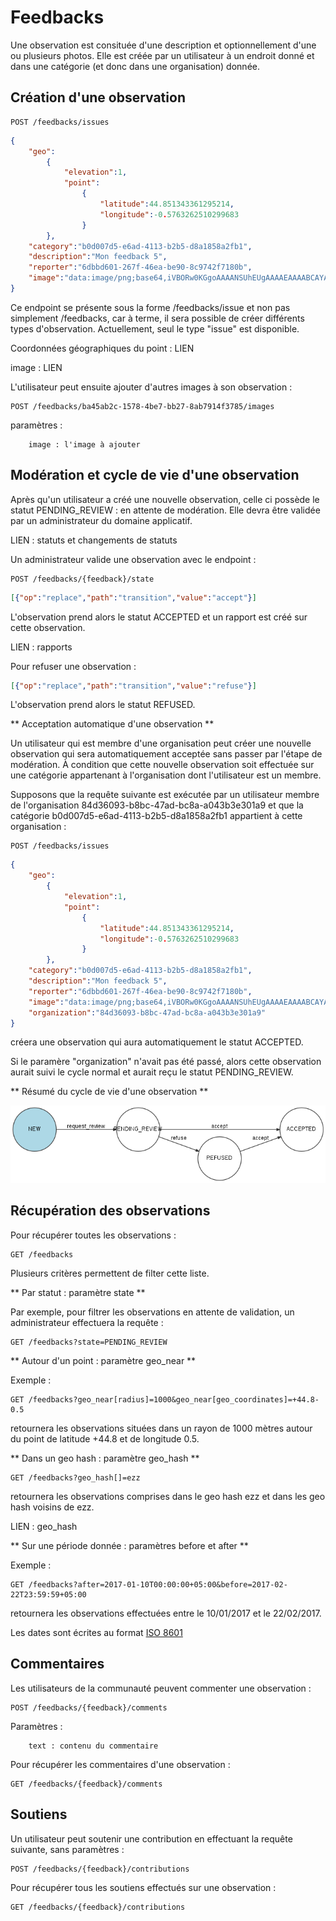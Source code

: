 # Feedbacks

Une observation est consituée d'une description et optionnellement d'une ou plusieurs photos. Elle est créée par un utilisateur à un endroit donné et dans une catégorie (et donc dans une organisation) donnée.

## Création d'une observation

```
POST /feedbacks/issues
```

```json
{
    "geo":
        {
            "elevation":1,
            "point":
                {
                    "latitude":44.851343361295214,
                    "longitude":-0.5763262510299683
                }
        },
    "category":"b0d007d5-e6ad-4113-b2b5-d8a1858a2fb1",
    "description":"Mon feedback 5",
    "reporter":"6dbbd601-267f-46ea-be90-8c9742f7180b",
    "image":"data:image/png;base64,iVBORw0KGgoAAAANSUhEUgAAAAEAAAABCAYAAAAfFcSJAAAADUlEQVR42mP8/5+hHgAHggJ/PchI7wAAAABJRU5ErkJggg=="
}
```

Ce endpoint se présente sous la forme /feedbacks/issue et non pas simplement /feedbacks, car à terme, il sera possible de créer différents types d'observation. Actuellement, seul le type "issue" est disponible.

Coordonnées géographiques du point : LIEN

image : LIEN

L'utilisateur peut ensuite ajouter d'autres images à son observation :

```
POST /feedbacks/ba45ab2c-1578-4be7-bb27-8ab7914f3785/images
```

paramètres :
```
    image : l'image à ajouter
```

## Modération et cycle de vie d'une observation

Après qu'un utilisateur a créé une nouvelle observation, celle ci possède le statut PENDING_REVIEW : en attente de modération. Elle devra être validée par un administrateur du domaine applicatif.

LIEN : statuts et changements de statuts

Un administrateur valide une observation avec le endpoint :

```
POST /feedbacks/{feedback}/state
```

```json
[{"op":"replace","path":"transition","value":"accept"}]
```

L'observation prend alors le statut ACCEPTED et un rapport est créé sur cette observation.

LIEN : rapports

Pour refuser une observation :

```json
[{"op":"replace","path":"transition","value":"refuse"}]
```

L'observation prend alors le statut REFUSED.

** Acceptation automatique d'une observation **

Un utilisateur qui est membre d'une organisation peut créer une nouvelle observation qui sera automatiquement acceptée sans passer par l'étape de modération. À condition que cette nouvelle observation soit effectuée sur une catégorie appartenant à l'organisation dont l'utilisateur est un membre.

Supposons que la requête suivante est exécutée par un utilisateur membre de l'organisation 84d36093-b8bc-47ad-bc8a-a043b3e301a9 et que la catégorie b0d007d5-e6ad-4113-b2b5-d8a1858a2fb1 appartient à cette organisation :


```
POST /feedbacks/issues
```

```json
{
    "geo":
        {
            "elevation":1,
            "point":
                {
                    "latitude":44.851343361295214,
                    "longitude":-0.5763262510299683
                }
        },
    "category":"b0d007d5-e6ad-4113-b2b5-d8a1858a2fb1",
    "description":"Mon feedback 5",
    "reporter":"6dbbd601-267f-46ea-be90-8c9742f7180b",
    "image":"data:image/png;base64,iVBORw0KGgoAAAANSUhEUgAAAAEAAAABCAYAAAAfFcSJAAAADUlEQVR42mP8/5+hHgAHggJ/PchI7wAAAABJRU5ErkJggg==",
    "organization":"84d36093-b8bc-47ad-bc8a-a043b3e301a9"
}
```

créera une observation qui aura automatiquement le statut ACCEPTED.

Si le paramère "organization" n'avait pas été passé, alors cette observation aurait suivi le cycle normal et aurait reçu le statut PENDING_REVIEW.

** Résumé du cycle de vie d'une observation **

![Cycle de vie d'une observation](images/feedback_workflow.png "Cycle de vie d'une observation")

## Récupération des observations

Pour récupérer toutes les observations :

```
GET /feedbacks
```

Plusieurs critères permettent de filter cette liste.

** Par statut : paramètre state **

Par exemple, pour filtrer les observations en attente de validation, un administrateur effectuera la requête :

```
GET /feedbacks?state=PENDING_REVIEW
```

** Autour d'un point : paramètre geo_near **

Exemple :

```
GET /feedbacks?geo_near[radius]=1000&geo_near[geo_coordinates]=+44.8-0.5
```

retournera les observations situées dans un rayon de 1000 mètres autour du point de latitude +44.8 et de longitude 0.5.

** Dans un geo hash : paramètre geo_hash **

```
GET /feedbacks?geo_hash[]=ezz
```

retournera les observations comprises dans le geo hash ezz et dans les geo hash voisins de ezz.

LIEN : geo_hash

** Sur une période donnée : paramètres before et after **

Exemple :

```
GET /feedbacks?after=2017-01-10T00:00:00+05:00&before=2017-02-22T23:59:59+05:00
```

retournera les observations effectuées entre le 10/01/2017 et le 22/02/2017.

Les dates sont écrites au format [ISO 8601](https://fr.wikipedia.org/wiki/ISO_8601)

## Commentaires

Les utilisateurs de la communauté peuvent commenter une observation :

```
POST /feedbacks/{feedback}/comments
```

Paramètres :
```
    text : contenu du commentaire
```

Pour récupérer les commentaires d'une observation :

```
GET /feedbacks/{feedback}/comments
```

## Soutiens

Un utilisateur peut soutenir une contribution en effectuant la requête suivante, sans paramètres :

```
POST /feedbacks/{feedback}/contributions
```

Pour récupérer tous les soutiens effectués sur une observation :

```
GET /feedbacks/{feedback}/contributions
```













